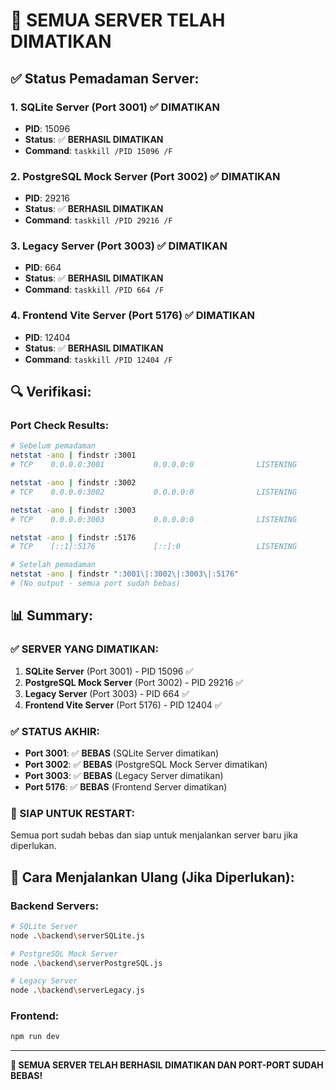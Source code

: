 # 🛑 **SEMUA SERVER TELAH DIMATIKAN**

## ✅ **Status Pemadaman Server:**

### **1. SQLite Server (Port 3001)** ✅ **DIMATIKAN**
- **PID**: 15096
- **Status**: ✅ **BERHASIL DIMATIKAN**
- **Command**: `taskkill /PID 15096 /F`

### **2. PostgreSQL Mock Server (Port 3002)** ✅ **DIMATIKAN**
- **PID**: 29216
- **Status**: ✅ **BERHASIL DIMATIKAN**
- **Command**: `taskkill /PID 29216 /F`

### **3. Legacy Server (Port 3003)** ✅ **DIMATIKAN**
- **PID**: 664
- **Status**: ✅ **BERHASIL DIMATIKAN**
- **Command**: `taskkill /PID 664 /F`

### **4. Frontend Vite Server (Port 5176)** ✅ **DIMATIKAN**
- **PID**: 12404
- **Status**: ✅ **BERHASIL DIMATIKAN**
- **Command**: `taskkill /PID 12404 /F`

## 🔍 **Verifikasi:**

### **Port Check Results:**
```bash
# Sebelum pemadaman
netstat -ano | findstr :3001
# TCP    0.0.0.0:3001           0.0.0.0:0              LISTENING       15096

netstat -ano | findstr :3002
# TCP    0.0.0.0:3002           0.0.0.0:0              LISTENING       29216

netstat -ano | findstr :3003
# TCP    0.0.0.0:3003           0.0.0.0:0              LISTENING       664

netstat -ano | findstr :5176
# TCP    [::1]:5176             [::]:0                 LISTENING       12404

# Setelah pemadaman
netstat -ano | findstr ":3001\|:3002\|:3003\|:5176"
# (No output - semua port sudah bebas)
```

## 📊 **Summary:**

### **✅ SERVER YANG DIMATIKAN:**
1. **SQLite Server** (Port 3001) - PID 15096 ✅
2. **PostgreSQL Mock Server** (Port 3002) - PID 29216 ✅
3. **Legacy Server** (Port 3003) - PID 664 ✅
4. **Frontend Vite Server** (Port 5176) - PID 12404 ✅

### **✅ STATUS AKHIR:**
- **Port 3001**: ✅ **BEBAS** (SQLite Server dimatikan)
- **Port 3002**: ✅ **BEBAS** (PostgreSQL Mock Server dimatikan)
- **Port 3003**: ✅ **BEBAS** (Legacy Server dimatikan)
- **Port 5176**: ✅ **BEBAS** (Frontend Server dimatikan)

### **🚀 SIAP UNTUK RESTART:**
Semua port sudah bebas dan siap untuk menjalankan server baru jika diperlukan.

## 🔧 **Cara Menjalankan Ulang (Jika Diperlukan):**

### **Backend Servers:**
```bash
# SQLite Server
node .\backend\serverSQLite.js

# PostgreSQL Mock Server
node .\backend\serverPostgreSQL.js

# Legacy Server
node .\backend\serverLegacy.js
```

### **Frontend:**
```bash
npm run dev
```

---

**🛑 SEMUA SERVER TELAH BERHASIL DIMATIKAN DAN PORT-PORT SUDAH BEBAS!**
